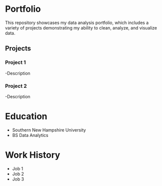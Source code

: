# Portfolio
This repository showcases my data analysis portfolio, which includes a variety of projects demonstrating my ability to clean, analyze, and visualize data.

## Projects
### Project 1
-Description

### Project 2
-Description

# Education
- Southern New Hampshire University
- BS Data Analytics

# Work History
- Job 1
- Job 2
- Job 3

